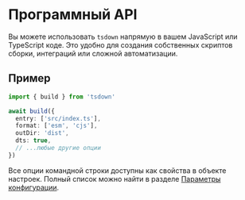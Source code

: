 # Программный API

Вы можете использовать `tsdown` напрямую в вашем JavaScript или TypeScript коде. Это удобно для создания собственных скриптов сборки, интеграций или сложной автоматизации.

## Пример

```ts
import { build } from 'tsdown'

await build({
  entry: ['src/index.ts'],
  format: ['esm', 'cjs'],
  outDir: 'dist',
  dts: true,
  // ...любые другие опции
})
```

Все опции командной строки доступны как свойства в объекте настроек. Полный список можно найти в разделе [Параметры конфигурации](/reference/api/Interface.Options).
